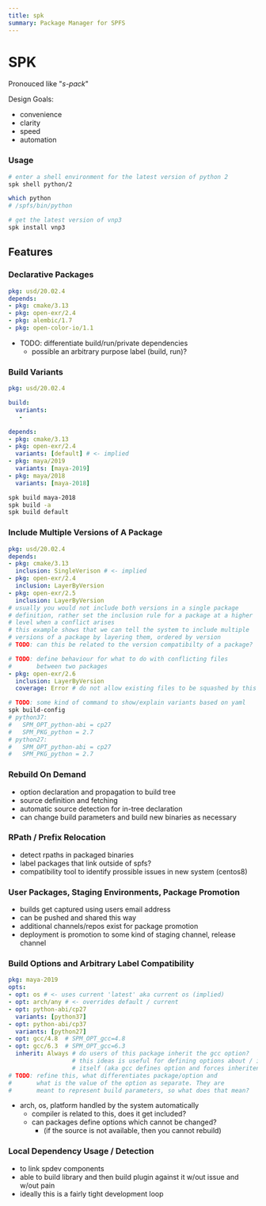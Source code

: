 ```yaml
---
title: spk
summary: Package Manager for SPFS
---
```


# SPK

Pronouced like "_s-pack_"

Design Goals:

- convenience
- clarity
- speed
- automation

### Usage

```bash
# enter a shell environment for the latest version of python 2
spk shell python/2

which python
# /spfs/bin/python

# get the latest version of vnp3
spk install vnp3
```

## Features

### Declarative Packages

```yaml
pkg: usd/20.02.4
depends:
- pkg: cmake/3.13
- pkg: open-exr/2.4
- pkg: alembic/1.7
- pkg: open-color-io/1.1
```

- TODO: differentiate build/run/private dependencies
  - possible an arbitrary purpose label (build, run)?

### Build Variants

```yaml
pkg: usd/20.02.4

build:
  variants:
   -

depends:
- pkg: cmake/3.13
- pkg: open-exr/2.4
  variants: [default] # <- implied
- pkg: maya/2019
  variants: [maya-2019]
- pkg: maya/2018
  variants: [maya-2018]
```

```sh
spk build maya-2018
spk build -a
spk build default
```

### Include Multiple Versions of A Package

```yaml
pkg: usd/20.02.4
depends:
- pkg: cmake/3.13
  inclusion: SingleVerison # <- implied
- pkg: open-exr/2.4
  inclusion: LayerByVersion
- pkg: open-exr/2.5
  inclusion: LayerByVersion
# usually you would not include both versions in a single package
# definition, rather set the inclusion rule for a package at a higher
# level when a conflict arises
# this example shows that we can tell the system to include multiple
# versions of a package by layering them, ordered by version
# TODO: can this be related to the version compatibilty of a package?

# TODO: define behaviour for what to do with conflicting files
#       between two packages
- pkg: open-exr/2.6
  inclusion: LayerByVersion
  coverage: Error # do not allow existing files to be squashed by this one
```

```sh
# TODO: some kind of command to show/explain variants based on yaml
spk build-config
# python37:
#   SPM_OPT_python-abi = cp27
#   SPM_PKG_python = 2.7
# python27:
#   SPM_OPT_python-abi = cp27
#   SPM_PKG_python = 2.7
```

### Rebuild On Demand

- option declaration and propagation to build tree
- source definition and fetching
- automatic source detection for in-tree declaration
- can change build parameters and build new binaries as necessary

### RPath / Prefix Relocation

- detect rpaths in packaged binaries
- label packages that link outside of spfs?
- compatibility tool to identify prossible issues in new system (centos8)

### User Packages, Staging Environments, Package Promotion

- builds get captured using users email address
- can be pushed and shared this way
- additional channels/repos exist for package promotion
- deployment is promotion to some kind of staging channel, release channel

### Build Options and Arbitrary Label Compatibility

```yaml
pkg: maya-2019
opts:
- opt: os # <- uses current 'latest' aka current os (implied)
- opt: arch/any # <- overrides default / current
- opt: python-abi/cp27
  variants: [python37]
- opt: python-abi/cp37
  variants: [python27]
- opt: gcc/4.8  # SPM_OPT_gcc=4.8
- opt: gcc/6.3  # SPM_OPT_gcc=6.3
  inherit: Always # do users of this package inherit the gcc option?
                  # this ideas is useful for defining options about / in a package
                  # itself (aka gcc defines option and forces inheritence downstream)
# TODO: refine this, what differentiates package/option and
#       what is the value of the option as separate. They are
#       meant to represent build parameters, so what does that mean?
```

- arch, os, platform handled by the system automatically
  - compiler is related to this, does it get included?
  - can packages define options which cannot be changed?
    - (if the source is not available, then you cannot rebuild)

### Local Dependency Usage / Detection

- to link spdev components
- able to build library and then build plugin against it w/out issue and w/out pain
- ideally this is a fairly tight development loop

